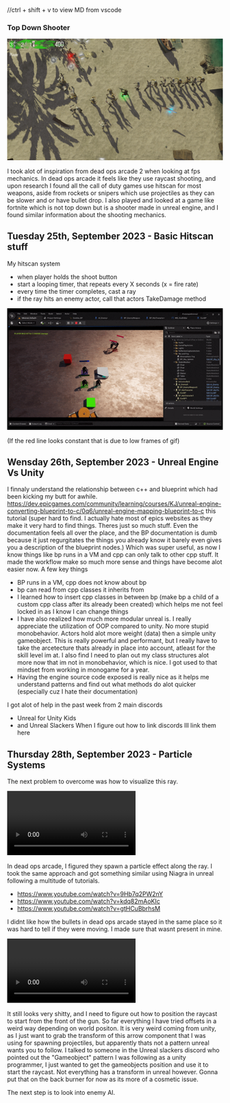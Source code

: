 //ctrl + shift + v to view MD from vscode

### Top Down Shooter

![Alt text](jB1dTwR.png)


I took alot of inspiration from dead ops arcade 2 when looking at fps mechanics. 
In dead ops arcade it feels like they use raycast shooting, and upon research I found all the call of duty games use hitscan for most weapons, aside from rockets or snipers which use projectiles as they can be slower and or have bullet drop.
I also played and looked at a game like fortnite which is not top down but is a shooter made in unreal engine, and I found similar information about the shooting mechanics. 

## Tuesday 25th, September 2023 - Basic Hitscan stuff

My hitscan system
* when player holds the shoot button
* start a looping timer, that repeats every X seconds (x = fire rate)
* every time the timer completes, cast a ray
* if the ray hits an enemy actor, call that actors TakeDamage method

![Alt text](ezgif.com-optimize.gif)

(If the red line looks constant that is due to low frames of gif)

## Wensday 26th, September 2023 - Unreal Engine Vs Unity

I finnaly understand the relationship between c++ and blueprint which had been kicking my butt for awhile. https://dev.epicgames.com/community/learning/courses/KJ/unreal-engine-converting-blueprint-to-c/0q6/unreal-engine-mapping-blueprint-to-c this tutorial (super hard to find. I actually hate most of epics websites as they make it very hard to find things. Theres just so much stuff. Even the documentation feels all over the place, and the BP documentation is dumb because it just regurgitates the things you already know it barely even gives you a description of the blueprint nodes.) Which was super useful, as now I know things like bp runs in a VM and cpp can only talk to other cpp stuff. It made the workflow make so much more sense and things have become alot easier now. A few key things

* BP runs in a VM, cpp does not know about bp
* bp can read from cpp classes it inherits from
* I learned how to insert cpp classes in between bp (make bp a child of a custom cpp class after its already been created) which helps me not feel locked in as I know I can change things
* I have also realized how much more modular unreal is. I really appreciate the utilization of OOP compared to unity. No more stupid monobehavior. Actors hold alot more weight (data) then a simple unity gameobject. This is really powerful and performant, but I really have to take the arcetecture thats already in place into account, atleast for the skill level im at. I also find I need to plan out my class structures alot more now that im not in monobehavior, which is nice. I got used to that mindset from working in monogame for a year.
* Having the engine source code exposed is really nice as it helps me understand patterns and find out what methods do alot quicker (especially cuz I hate their documentation)

I got alot of help in the past week from 2 main discords
* Unreal for Unity Kids
* and Unreal Slackers
When I figure out how to link discords Ill link them here

## Thursday 28th, September 2023 - Particle Systems

The next problem to overcome was how to visualize this ray.

<video src="New%20Project.mp4" controls title="Title"></video>

In dead ops arcade, I figured they spawn a particle effect along the ray. I took the same approach and got something similar using Niagra in unreal following a multitude of tutorials. 

* https://www.youtube.com/watch?v=9Hb7q2PW2nY
* https://www.youtube.com/watch?v=kdq82mAoKIc
* https://www.youtube.com/watch?v=gtHCuBbrhsM

I didnt like how the bullets in dead ops arcade stayed in the same place so it was hard to tell if they were moving. I made sure that wasnt present in mine. 

<video src="Untitled%20video%20-%20Made%20with%20Clipchamp%20(3).mp4" controls title="Title"></video>

It still looks very shitty, and I need to figure out how to position the raycast to start from the front of the gun. So far everything I have tried offsets in a weird way depending on world positon. It is very weird coming from unity, as I just want to grab the transform of this arrow component that I was using for spawning projectiles, but apparently thats not a pattern unreal wants you to follow. I talked to someone in the Unreal slackers discord who pointed out the "Gameobject" pattern I was following as a unity programmer, I just wanted to get the gameobjects position and use it to start the raycast. Not everything has a transform in unreal however. Gonna put that on the back burner for now as its more of a cosmetic issue. 

The next step is to look into enemy AI.